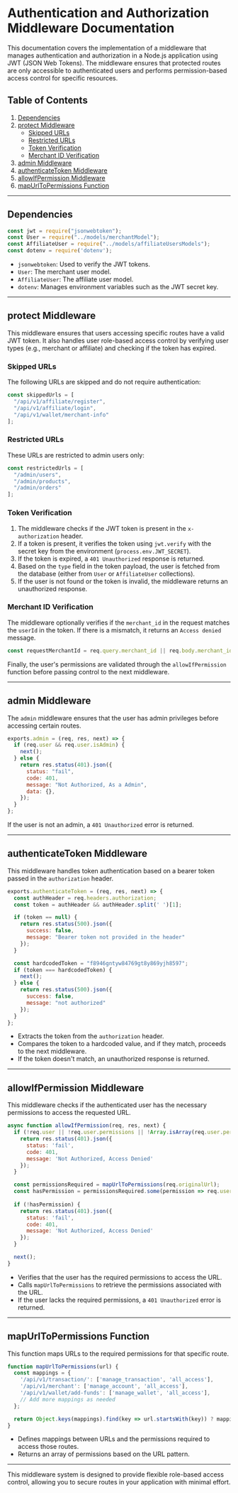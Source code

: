 # Authentication and Authorization Middleware Documentation

This documentation covers the implementation of a middleware that manages authentication and authorization in a Node.js application using JWT (JSON Web Tokens). The middleware ensures that protected routes are only accessible to authenticated users and performs permission-based access control for specific resources.

## Table of Contents

1. [Dependencies](#dependencies)
2. [protect Middleware](#protect-middleware)
    - [Skipped URLs](#skipped-urls)
    - [Restricted URLs](#restricted-urls)
    - [Token Verification](#token-verification)
    - [Merchant ID Verification](#merchant-id-verification)
3. [admin Middleware](#admin-middleware)
4. [authenticateToken Middleware](#authenticate-token-middleware)
5. [allowIfPermission Middleware](#allow-if-permission-middleware)
6. [mapUrlToPermissions Function](#map-url-to-permissions-function)

---

## Dependencies

```javascript
const jwt = require("jsonwebtoken");
const User = require("../models/merchantModel");
const AffiliateUser = require("../models/affiliateUsersModels");
const dotenv = require('dotenv');
```

- `jsonwebtoken`: Used to verify the JWT tokens.
- `User`: The merchant user model.
- `AffiliateUser`: The affiliate user model.
- `dotenv`: Manages environment variables such as the JWT secret key.

---

## protect Middleware

This middleware ensures that users accessing specific routes have a valid JWT token. It also handles user role-based access control by verifying user types (e.g., merchant or affiliate) and checking if the token has expired.

### Skipped URLs

The following URLs are skipped and do not require authentication:
```javascript
const skippedUrls = [
  "/api/v1/affiliate/register",
  "/api/v1/affiliate/login",
  "/api/v1/wallet/merchant-info"
];
```

### Restricted URLs

These URLs are restricted to admin users only:
```javascript
const restrictedUrls = [
  "/admin/users",
  "/admin/products",
  "/admin/orders"
];
```

### Token Verification

1. The middleware checks if the JWT token is present in the `x-authorization` header.
2. If a token is present, it verifies the token using `jwt.verify` with the secret key from the environment (`process.env.JWT_SECRET`).
3. If the token is expired, a `401 Unauthorized` response is returned.
4. Based on the `type` field in the token payload, the user is fetched from the database (either from `User` or `AffiliateUser` collections).
5. If the user is not found or the token is invalid, the middleware returns an unauthorized response.

### Merchant ID Verification

The middleware optionally verifies if the `merchant_id` in the request matches the `userId` in the token. If there is a mismatch, it returns an `Access denied` message.

```javascript
const requestMerchantId = req.query.merchant_id || req.body.merchant_id || req.query.merchantId;
```

Finally, the user's permissions are validated through the `allowIfPermission` function before passing control to the next middleware.

---

## admin Middleware

The `admin` middleware ensures that the user has admin privileges before accessing certain routes.

```javascript
exports.admin = (req, res, next) => {
  if (req.user && req.user.isAdmin) {
    next();
  } else {
    return res.status(401).json({
      status: "fail",
      code: 401,
      message: "Not Authorized, As a Admin",
      data: {},
    });
  }
};
```

If the user is not an admin, a `401 Unauthorized` error is returned.

---

## authenticateToken Middleware

This middleware handles token authentication based on a bearer token passed in the `authorization` header.

```javascript
exports.authenticateToken = (req, res, next) => {
  const authHeader = req.headers.authorization;
  const token = authHeader && authHeader.split(' ')[1];

  if (token == null) {
    return res.status(500).json({
      success: false, 
      message: "Bearer token not provided in the header"
    });
  }

  const hardcodedToken = "f8946gntyw84769gt8y869yjh8597";
  if (token === hardcodedToken) {
    next();
  } else {
    return res.status(500).json({
      success: false, 
      message: "not authorized"
    });
  }
};
```

- Extracts the token from the `authorization` header.
- Compares the token to a hardcoded value, and if they match, proceeds to the next middleware.
- If the token doesn't match, an unauthorized response is returned.

---

## allowIfPermission Middleware

This middleware checks if the authenticated user has the necessary permissions to access the requested URL.

```javascript
async function allowIfPermission(req, res, next) {
  if (!req.user || !req.user.permissions || !Array.isArray(req.user.permissions)) {
    return res.status(401).json({
      status: 'fail',
      code: 401,
      message: 'Not Authorized, Access Denied'
    });
  }

  const permissionsRequired = mapUrlToPermissions(req.originalUrl);
  const hasPermission = permissionsRequired.some(permission => req.user.permissions.includes(permission));
  
  if (!hasPermission) {
    return res.status(401).json({
      status: 'fail',
      code: 401,
      message: 'Not Authorized, Access Denied'
    });
  }

  next();
}
```

- Verifies that the user has the required permissions to access the URL.
- Calls `mapUrlToPermissions` to retrieve the permissions associated with the URL.
- If the user lacks the required permissions, a `401 Unauthorized` error is returned.

---

## mapUrlToPermissions Function

This function maps URLs to the required permissions for that specific route.

```javascript
function mapUrlToPermissions(url) {
  const mappings = {
    '/api/v1/transaction/': ['manage_transaction', 'all_access'],
    '/api/v1/merchant': ['manage_account', 'all_access'],
    '/api/v1/wallet/add-funds': ['manage_wallet', 'all_access'],
    // Add more mappings as needed
  };

  return Object.keys(mappings).find(key => url.startsWith(key)) ? mappings[url] : [];
}
```

- Defines mappings between URLs and the permissions required to access those routes.
- Returns an array of permissions based on the URL pattern.

---

This middleware system is designed to provide flexible role-based access control, allowing you to secure routes in your application with minimal effort.